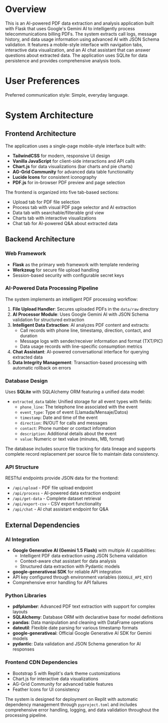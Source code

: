# Overview

This is an AI-powered PDF data extraction and analysis application built with Flask that uses Google's Gemini AI to intelligently process telecommunications billing PDFs. The system extracts call logs, message history, and data usage information using advanced AI with JSON Schema validation. It features a mobile-style interface with navigation tabs, interactive data visualization, and an AI chat assistant that can answer questions about extracted data. The application uses SQLite for data persistence and provides comprehensive analysis tools.

# User Preferences

Preferred communication style: Simple, everyday language.

# System Architecture

## Frontend Architecture

The application uses a single-page mobile-style interface built with:
- **TailwindCSS** for modern, responsive UI design
- **Vanilla JavaScript** for client-side interactions and API calls
- **Chart.js** for data visualizations (bar charts and pie charts)
- **AG-Grid Community** for advanced data table functionality
- **Lucide Icons** for consistent iconography
- **PDF.js** for in-browser PDF preview and page selection

The frontend is organized into five tab-based sections:
- Upload tab for PDF file selection
- Process tab with visual PDF page selector and AI extraction
- Data tab with searchable/filterable grid view
- Charts tab with interactive visualizations
- Chat tab for AI-powered Q&A about extracted data

## Backend Architecture

### Web Framework
- **Flask** as the primary web framework with template rendering
- **Werkzeug** for secure file upload handling
- Session-based security with configurable secret keys

### AI-Powered Data Processing Pipeline
The system implements an intelligent PDF processing workflow:

1. **File Upload Handler**: Secures uploaded PDFs in the `data/raw` directory
2. **AI Processor Module**: Uses Google Gemini AI with JSON Schema validation for structured extraction
3. **Intelligent Data Extraction**: AI analyzes PDF content and extracts:
   - Call records with phone line, timestamp, direction, contact, and duration
   - Message logs with sender/receiver information and format (TXT/PIC)
   - Data usage records with line-specific consumption metrics
4. **Chat Assistant**: AI-powered conversational interface for querying extracted data
5. **Data Integrity Management**: Transaction-based processing with automatic rollback on errors

### Database Design
Uses **SQLite** with SQLAlchemy ORM featuring a unified data model:
- `extracted_data` table: Unified storage for all event types with fields:
  - `phone_line`: The telephone line associated with the event
  - `event_type`: Type of event (Llamada/Mensaje/Datos)
  - `timestamp`: Date and time of the event
  - `direction`: IN/OUT for calls and messages
  - `contact`: Phone number or contact information
  - `description`: Additional details about the event
  - `value`: Numeric or text value (minutes, MB, format)

The database includes source file tracking for data lineage and supports complete record replacement per source file to maintain data consistency.

### API Structure
RESTful endpoints provide JSON data for the frontend:
- `/api/upload` - PDF file upload endpoint
- `/api/process` - AI-powered data extraction endpoint
- `/api/get-data` - Complete dataset retrieval
- `/api/export-csv` - CSV export functionality
- `/api/chat` - AI chat assistant endpoint for Q&A

## External Dependencies

### AI Integration
- **Google Generative AI (Gemini 1.5 Flash)** with multiple AI capabilities:
  - Intelligent PDF data extraction using JSON Schema validation
  - Context-aware chat assistant for data analysis
  - Structured data extraction with Pydantic models
- **google-generativeai SDK** for reliable API integration
- API key configured through environment variables (`GOOGLE_API_KEY`)
- Comprehensive error handling for API failures

### Python Libraries
- **pdfplumber**: Advanced PDF text extraction with support for complex layouts
- **SQLAlchemy**: Database ORM with declarative base for model definitions
- **pandas**: Data manipulation and cleaning with DataFrame operations
- **dateutil**: Flexible date parsing for various timestamp formats
- **google-generativeai**: Official Google Generative AI SDK for Gemini models
- **pydantic**: Data validation and JSON Schema generation for AI responses

### Frontend CDN Dependencies
- Bootstrap 5 with Replit's dark theme customizations
- Chart.js for interactive data visualizations
- AG-Grid Community for advanced table features
- Feather Icons for UI consistency

The system is designed for deployment on Replit with automatic dependency management through `pyproject.toml` and includes comprehensive error handling, logging, and data validation throughout the processing pipeline.